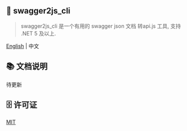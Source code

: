 ﻿## 🦄 swagger2js_cli
> swagger2js_cli 是一个有用的 swagger json 文档 转api.js 工具, 支持 .NET 5 及以上.

<a href="README.zh-CN.md">English</a> |  <span>中文</span>

## 📚 文档说明
待更新

## 🗄 许可证

[MIT](LICENSE)